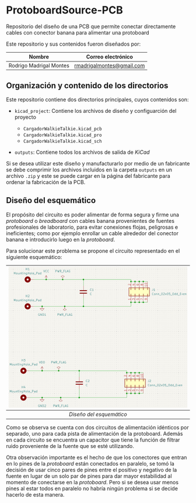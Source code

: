 # ProtoboardSource-PCB
Repositorio del diseño de una PCB que permite conectar directamente cables con conector banana para alimentar una protoboard

Este repositorio y sus contenidos fueron diseñados por:

<div align="center">

|        **Nombre**      | **Correo electrónico**|
|:---------------------------:|:---------------------:|
|   Rodrigo Madrigal Montes   |  rmadrigalmontes@gmail.com |

</div>

## Organización y contenido de los directorios 

Este repositorio contiene dos directorios principales, cuyos contenidos son:

- `kicad_project`: Contiene los archivos de diseño y configuarción del proyecto
    - `CargadorWalkieTalkie.kicad_pcb`
    - `CargadorWalkieTalkie.kicad_pro`
    - `CargadorWalkieTalkie.kicad_sch`

- `outputs`: Contiene todos los archivos de salida de *KiCad*

Si se desea utilizar este diseño y manufacturarlo por medio de un fabricante se debe comprimir los archivos incluidos en la carpeta `outputs` en un archivo `.zip` y este se puede cargar en la página del fabricante para ordenar la fabricación de la PCB. 

## Diseño del esquemático

El propósito del circuito es poder alimentar de forma segura y firme una *protoboard* o *breadboard* con cables banana provenientes de fuentes profesionales de laboratorio, para evitar conexiones flojas, peligrosas e ineficientes; como por ejemplo enrollar un cable alrededor del conector banana e introducirlo luego en la *protoboard*. 

Para solucionar este problema se propone el circuito representado en el siguiente esquemático:

<div align="center">

| ![Diseño del esquemático*](images/SchematicView.png) |
|:--:|
| *Diseño del esquemático* |

</div>

Como se observa se cuenta con dos circuitos de alimentación idénticos por separado, uno para cada pista de alimentación de la protoboard. Además en cada circuito se encuentra un capacitor que tiene la función de filtrar ruido proveniente de la fuente que se esté utilizando. 

Otra observación importante es el hecho de que los conectores que entran en lo pines de la *protoboard* están conectados en paralelo, se tomó la decisión de usar cinco pares de pines entre el positivo y negativo de la fuente en lugar de un solo par de pines para dar mayor estabilidad al momento de conectarse en la *protoboard*. Pero si se desea usar menos pines al estar todos en paralelo no habría ningún problema si se decide hacerlo de esta manera. 

